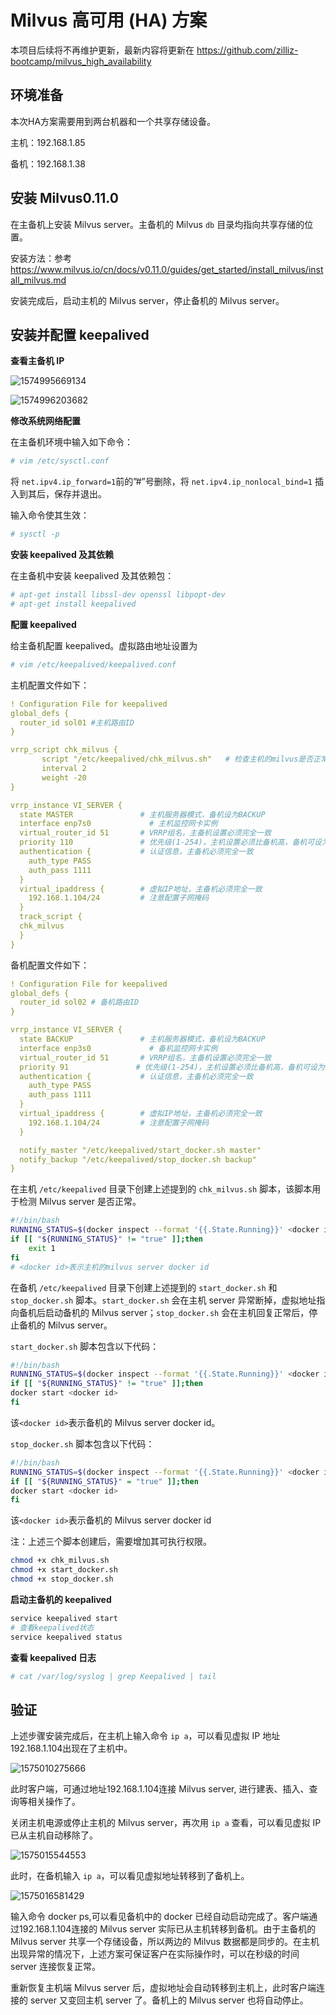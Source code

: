 # Milvus 高可用 (HA) 方案

本项目后续将不再维护更新，最新内容将更新在 https://github.com/zilliz-bootcamp/milvus_high_availability

## 环境准备

本次HA方案需要用到两台机器和一个共享存储设备。

主机：192.168.1.85

备机：192.168.1.38



## 安装 Milvus0.11.0

在主备机上安装 Milvus server。主备机的 Milvus `db` 目录均指向共享存储的位置。

安装方法：参考 https://www.milvus.io/cn/docs/v0.11.0/guides/get_started/install_milvus/install_milvus.md

安装完成后，启动主机的 Milvus server，停止备机的 Milvus server。

## 安装并配置 keepalived

**查看主备机 IP**

![1574995669134](pic/1574995669134.png)

![1574996203682](pic/1574996203682.png)

**修改系统网络配置**

在主备机环境中输入如下命令：

```bash
# vim /etc/sysctl.conf
```

将 `net.ipv4.ip_forward=1`前的”#”号删除，将 `net.ipv4.ip_nonlocal_bind=1` 插入到其后，保存并退出。

输入命令使其生效：

```bash
# sysctl -p
```

**安装 keepalived 及其依赖**

在主备机中安装 keepalived 及其依赖包：

```bash
# apt-get install libssl-dev openssl libpopt-dev
# apt-get install keepalived
```

**配置 keepalived**

给主备机配置 keepalived。虚拟路由地址设置为

```bash
# vim /etc/keepalived/keepalived.conf
```

主机配置文件如下：

```yaml
! Configuration File for keepalived
global_defs {
  router_id sol01 #主机路由ID
}

vrrp_script chk_milvus {
       script "/etc/keepalived/chk_milvus.sh"   # 检查主机的milvus是否正常运行脚本
       interval 2
       weight -20
}

vrrp_instance VI_SERVER {
  state MASTER               # 主机服务器模式，备机设为BACKUP
  interface enp7s0             # 主机监控网卡实例
  virtual_router_id 51       # VRRP组名，主备机设置必须完全一致
  priority 110               # 优先级(1-254)，主机设置必须比备机高，备机可设为90
  authentication {           # 认证信息，主备机必须完全一致
    auth_type PASS
    auth_pass 1111
  }
  virtual_ipaddress {        # 虚拟IP地址，主备机必须完全一致
    192.168.1.104/24         # 注意配置子网掩码
  }
  track_script {
  chk_milvus
  }
}
```

备机配置文件如下：

```yaml
! Configuration File for keepalived
global_defs {
  router_id sol02 # 备机路由ID
}

vrrp_instance VI_SERVER {
  state BACKUP               # 主机服务器模式，备机设为BACKUP
  interface enp3s0             # 备机监控网卡实例
  virtual_router_id 51       # VRRP组名，主备机设置必须完全一致
  priority 91               # 优先级(1-254)，主机设置必须比备机高，备机可设为90
  authentication {           # 认证信息，主备机必须完全一致
    auth_type PASS
    auth_pass 1111
  }
  virtual_ipaddress {        # 虚拟IP地址，主备机必须完全一致
    192.168.1.104/24         # 注意配置子网掩码
  }

  notify_master "/etc/keepalived/start_docker.sh master"
  notify_backup "/etc/keepalived/stop_docker.sh backup"
}

```

在主机 `/etc/keepalived` 目录下创建上述提到的 `chk_milvus.sh` 脚本，该脚本用于检测 Milvus server 是否正常。

```bash
#!/bin/bash
RUNNING_STATUS=$(docker inspect --format '{{.State.Running}}' <docker id>)
if [[ "${RUNNING_STATUS}" != "true" ]];then
    exit 1
fi
# <docker id>表示主机的milvus server docker id
```

在备机 `/etc/keepalived` 目录下创建上述提到的 `start_docker.sh` 和 `stop_docker.sh` 脚本。`start_docker.sh` 会在主机 server 异常断掉，虚拟地址指向备机后启动备机的 Milvus server；`stop_docker.sh` 会在主机回复正常后，停止备机的 Milvus server。

`start_docker.sh` 脚本包含以下代码：

```bash
#!/bin/bash
RUNNING_STATUS=$(docker inspect --format '{{.State.Running}}' <docker id>)
if [[ "${RUNNING_STATUS}" != "true" ]];then
docker start <docker id>
fi
```

该`<docker id>`表示备机的 Milvus server docker id。

`stop_docker.sh` 脚本包含以下代码：

```bash
#!/bin/bash
RUNNING_STATUS=$(docker inspect --format '{{.State.Running}}' <docker id>)
if [[ "${RUNNING_STATUS}" = "true" ]];then
docker start <docker id>
fi
```

该`<docker id>`表示备机的 Milvus server docker id

注：上述三个脚本创建后，需要增加其可执行权限。

```bash
chmod +x chk_milvus.sh
chmod +x start_docker.sh
chmod +x stop_docker.sh
```

**启动主备机的 keepalived**

```bash
service keepalived start
# 查看keepalived状态
service keepalived status
```

**查看 keepalived 日志**

```bash
# cat /var/log/syslog | grep Keepalived | tail
```

## 验证

上述步骤安装完成后，在主机上输入命令 `ip a`，可以看见虚拟 IP 地址192.168.1.104出现在了主机中。

![1575010275666](pic/1575010275666.png)

此时客户端，可通过地址192.168.1.104连接 Milvus server, 进行建表、插入、查询等相关操作了。

关闭主机电源或停止主机的 Milvus server，再次用 `ip a` 查看，可以看见虚拟 IP 已从主机自动移除了。

![1575015544553](pic/1575015544553.png)

此时，在备机输入 `ip a`，可以看见虚拟地址转移到了备机上。

![1575016581429](pic/1575016581429.png)

输入命令 docker ps,可以看见备机中的 docker 已经自动启动完成了。客户端通过192.168.1.104连接的 Milvus server 实际已从主机转移到备机。由于主备机的 Milvus server 共享一个存储设备，所以两边的 Milvus 数据都是同步的。在主机出现异常的情况下，上述方案可保证客户在实际操作时，可以在秒级的时间 server 连接恢复正常。

重新恢复主机端 Milvus server 后，虚拟地址会自动转移到主机上，此时客户端连接的 server 又变回主机 server 了。备机上的 Milvus server 也将自动停止。

